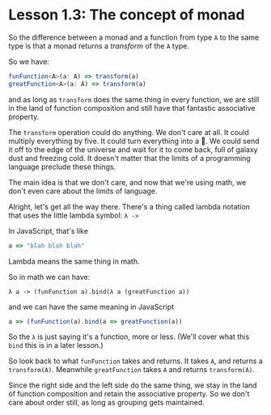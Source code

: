 # Lesson 1.3: The concept of monad 

So the difference between a monad and a function from type `A` to the same type is that a monad returns a _transform_ of the `A` type.

So we have:
```typescript
funFunction<A>(a: A) => transform(a)
greatFunction<A>(a: A) => transform(a)
```

and as long as `transform` does the same thing in every function, we are still in the land of function composition and still have that fantastic associative property. 

The `transform` operation could do anything. We don't care at all. It could multiply everything by five. It could turn everything into a 🐑. We could send it off to the edge of the universe and wait for it to come back, full of galaxy dust and freezing cold. It doesn't matter that the limits of a programming language preclude these things.

The main idea is that we don't care, and now that we're using math, we don't even care about the limits of language. 

Alright, let's get all the way there. There's a thing called lambda notation that uses the little lambda symbol: `λ -> `

In JavaScript, that's like

```javascript
a => "blah blah blah"
```

Lambda means the same thing in math.

So in math we can have:
```text
λ a -> (funFunction a).bind(λ a (greatFunction a))
```

and we can have the same meaning in JavaScript

```javascript
a => (funFunction(a).bind(a => greatFunction(a))
```

So the `λ` is just saying it's a function, more or less. (We'll cover what this `bind` this is in a later lesson.)

So look back to what `funFunction` takes and returns. It takes `A`, and returns a `transform(A)`. Meanwhile `greatFunction` takes `A` and
returns `transform(A)`.

Since the right side and the left side do the same thing, we stay in the land of function composition and retain the associative property. So we don't care about order still, as long as grouping gets maintained. 
